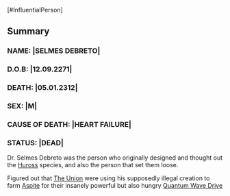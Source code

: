 [#InfluentialPerson]

## Summary

### NAME: |SELMES DEBRETO|
### D.O.B: |12.09.2271|
### DEATH: |05.01.2312|
### SEX: |M|
### CAUSE OF DEATH: |HEART FAILURE|
### STATUS: |DEAD|


Dr. Selmes Debreto was the person who originally designed and thought out the [Huross](../Species/Huross.md) species, and also the person that set them loose.

Figured out that [The Union](../Factions/The%20Union.md) were using his supposedly illegal creation to farm [Aspite](../Materials/Aspite.md) for their insanely powerful but also hungry [Quantum Wave Drive](../Gadgets/Components/Quantum%20Wave%20Drive.md)